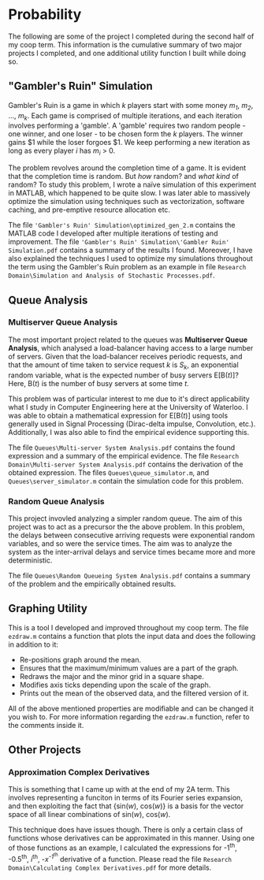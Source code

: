 # Probability
The following are some of the project I completed during the second half of my coop term. This information is the cumulative summary of two major projects I completed, and one additional utility function I built while doing so.

## "Gambler's Ruin" Simulation

Gambler's Ruin is a game in which *k* players start with some money *m<sub>1</sub>*,  *m<sub>2</sub>*, ..., *m<sub>k</sub>*. Each game is comprised of multiple iterations, and each iteration involves performing a 'gamble'. A 'gamble' requires two random people - one winner, and one loser - to be chosen form the *k* players. The winner gains $1 while the loser forgoes $1. We keep performing a new iteration as long as every player *i* has *m<sub>i</sub>* > 0.

The problem revolves around the completion time of a game. It is evident that the completion time is random. But *how* random? and *what kind* of random? To study this problem, I wrote a naïve simulation of this experiment in MATLAB, which happened to be quite slow. I was later able to massively optimize the simulation using techniques such as vectorization, software caching, and pre-emptive resource allocation etc.

The file `'Gambler's Ruin' Simulation\optimized_gen_2.m` contains the MATLAB code I developed after multiple iterations of testing and improvement. The file `'Gambler's Ruin' Simulation\'Gambler Ruin' Simulation.pdf` contains a summary of the results I found. Moreover, I have also explained the techniques I used to optimize my simulations throughout the term using the Gambler's Ruin problem as an example in file `Research Domain\Simulation and Analysis of Stochastic Processes.pdf`.

## Queue Analysis

### Multiserver Queue Analysis

The most important project related to the queues was **Multiserver Queue Analysis**, which analysed a load-balancer having access to a large number of servers. Given that the load-balancer receives periodic requests, and that the amount of time taken to service request *k* is *S<sub>k</sub>*, an exponential random variable, what is the expected number of busy servers E[B(*t*)]? Here, B(*t*) is the number of busy servers at some time *t*.

This problem was of particular interest to me due to it's direct applicability what I study in Computer Engineering here at the University of Waterloo. I was able to obtain a mathematical expression for E[B(*t*)] using tools generally used in Signal Processing (Dirac-delta impulse, Convolution, etc.). Additionally, I was also able to find the empirical evidence supporting this.

The file `Queues\Multi-server System Analysis.pdf` contains the found expression and a summary of the empirical evidence. The file `Research Domain\Multi-server System Analysis.pdf` contains the derivation of the obtained expression. The files `Queues\queue_simulator.m`, and `Queues\server_simulator.m` contain the simulation code for this problem.

### Random Queue Analysis

This project invovled analyzing a simpler random queue. The aim of this project was to act as a precursor the the above problem. In this problem, the delays between consecutive arriving requests were exponential random variables, and so were the service times. The aim was to analyze the system as the inter-arrival delays and service times became more and more deterministic.

The file `Queues\Random Queueing System Analysis.pdf` contains a summary of the problem and the empirically obtained results.

## Graphing Utility

This is a tool I developed and improved throughout my coop term. The file `ezdraw.m` contains a function that plots the input data and does the following in addition to it:
- Re-positions graph around the mean.
- Ensures that the maximum/minimum values are a part of the graph.
- Redraws the major and the minor grid in a square shape.
- Modifies axis ticks depending upon the scale of the graph.
- Prints out the mean of the observed data, and the filtered version of it.

All of the above mentioned properties are modifiable and can be changed it you wish to. For more information regarding the `ezdraw.m` function, refer to the comments inside it.

## Other Projects

### Approximation Complex Derivatives

This is something that I came up with at the end of my 2A term. This involves representing a funciton in terms of its Fourier series expansion, and then exploiting the fact that {sin(*w*), cos(*w*)} is a basis for the vector space of all linear combinations of sin(*w*), cos(*w*).

This technique does have issues though. There is only a certain class of functions whose derivatives can be approximated in this manner. Using one of those functions as an example, I calculated the expressions for -1<sup>th</sup>, -0.5<sup>th</sup>, *i*<sup>th</sup>, -*x*<sup>*-1*<sup>th</sup></sup> derivative of a function. Please read the file `Research Domain\Calculating Complex Derivatives.pdf` for more details.
